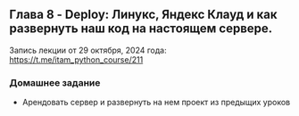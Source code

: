## Глава 8 - Deploy: Линукс, Яндекс Клауд и как развернуть наш код на настоящем сервере.

Запись лекции от 29 октября, 2024 года: https://t.me/itam_python_course/211

### Домашнее задание
- Арендовать сервер и развернуть на нем проект из предыщих уроков
